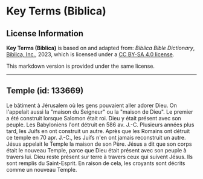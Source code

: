# Key Terms (Biblica)

## License Information

**Key Terms (Biblica)** is based on and adapted from: _Biblica Bible Dictionary_, [Biblica, Inc.](https://www.biblica.com/), 2023, which is licensed under a [CC BY-SA 4.0 license](https://creativecommons.org/licenses/by-sa/4.0/legalcode.en).

This markdown version is provided under the same license.



--------------------------------

## Temple (id: 133669)

Le bâtiment à Jérusalem où les gens pouvaient aller adorer Dieu. On l'appelait aussi la "maison du Seigneur" ou la "maison de Dieu". Le premier a été construit lorsque Salomon était roi. Dieu y était présent avec son peuple. Les Babyloniens l'ont détruit en 586 av. J.\-C. Plusieurs années plus tard, les Juifs en ont construit un autre. Après que les Romains ont détruit ce temple en 70 apr. J.\-C., les Juifs n'en ont jamais reconstruit un autre. Jésus appelait le Temple la maison de son Père. Jésus a dit que son corps était le nouveau Temple, parce que Dieu était présent avec son peuple à travers lui. Dieu reste présent sur terre à travers ceux qui suivent Jésus. Ils sont remplis du Saint\-Esprit. En raison de cela, les croyants sont décrits comme un nouveau Temple.


